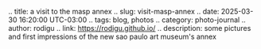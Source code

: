 .. title: a visit to the masp annex
.. slug: visit-masp-annex
.. date: 2025-03-30 16:20:00 UTC-03:00
.. tags: blog, photos
.. category: photo-journal
.. author: rodigu
.. link: https://rodigu.github.io/
.. description: some pictures and first impressions of the new sao paulo art museum's annex
